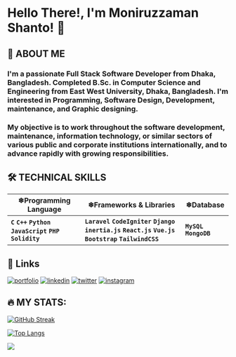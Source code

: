 # Hello There!, I'm Moniruzzaman Shanto! 👋

## 🚀 ABOUT ME
### I'm a passionate **Full Stack Software Developer** from Dhaka, Bangladesh. Completed **B.Sc. in Computer Science and Engineering** from East West University, Dhaka, Bangladesh. I'm interested in Programming, Software Design, Development, maintenance, and Graphic designing.

### My objective is to work throughout the software development, maintenance, information technology, or similar sectors of various public and corporate institutions internationally, and to advance rapidly with growing responsibilities.

## 🛠 TECHNICAL SKILLS

| ❄**Programming Language** | ❄**Frameworks & Libraries** | ❄**Database** |
| -------- | ------- | ------------- |
| **`C`** **`C++`** **`Python`** **`JavaScript`** **`PHP`** **`Solidity`**| **`Laravel`** **`CodeIgniter`** **`Django`** **`inertia.js`** **`React.js`** **`Vue.js`** **`Bootstrap`** **`TailwindCSS`**| **`MySQL`** **`MongoDB`** |
 
## 🔗 Links
[![portfolio](https://img.shields.io/badge/my_portfolio-blueviolet?style=for-the-badge&logo=ko-fi&logoColor=white)](https://mzshanto.epizy.com)
[![linkedin](https://img.shields.io/badge/linkedin-0A66C2?style=for-the-badge&logo=linkedin&logoColor=white)](https://www.linkedin.com/in/mzshanto1234)
[![twitter](https://img.shields.io/badge/twitter-1DA1F2?style=for-the-badge&logo=twitter&logoColor=white)](https://twitter.com/mzshanto)
[![instagram](https://img.shields.io/badge/Instagram-red?style=for-the-badge&logo=Instagram&logoColor=white)](https://www.instagram.com/mzshanto)

## &#128293; MY STATS:
[![GitHub Streak](http://github-readme-streak-stats.herokuapp.com?user=Shanto75&theme=dark&background=000000)](https://git.io/streak-stats)

[![Top Langs](https://github-readme-stats.vercel.app/api/top-langs/?username=Shanto75&layout=compact&theme=vision-friendly-dark)](https://github.com/anuraghazra/github-readme-stats)

[![](https://visitcount.itsvg.in/api?id=Shanto75&label=Profile%20Views&pretty=true)](https://visitcount.itsvg.in)
